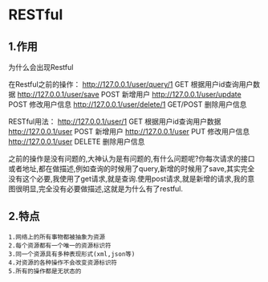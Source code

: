 # RESTful

## 1.作用

为什么会出现Restful

在Restful之前的操作：
<http://127.0.0.1/user/query/1> GET  根据用户id查询用户数据
<http://127.0.0.1/user/save> POST 新增用户
<http://127.0.0.1/user/update> POST 修改用户信息
<http://127.0.0.1/user/delete/1> GET/POST 删除用户信息

RESTful用法：
<http://127.0.0.1/user/1> GET  根据用户id查询用户数据
<http://127.0.0.1/user>  POST 新增用户
<http://127.0.0.1/user>  PUT 修改用户信息
<http://127.0.0.1/user>  DELETE 删除用户信息

之前的操作是没有问题的,大神认为是有问题的,有什么问题呢?你每次请求的接口或者地址,都在做描述,例如查询的时候用了query,新增的时候用了save,其实完全没有这个必要,我使用了get请求,就是查询.使用post请求,就是新增的请求,我的意图很明显,完全没有必要做描述,这就是为什么有了restful.

## 2.特点

```
1.网络上的所有事物都被抽象为资源
2.每个资源都有一个唯一的资源标识符
3.同一个资源具有多种表现形式(xml,json等)
4.对资源的各种操作不会改变资源标识符
5.所有的操作都是无状态的
```